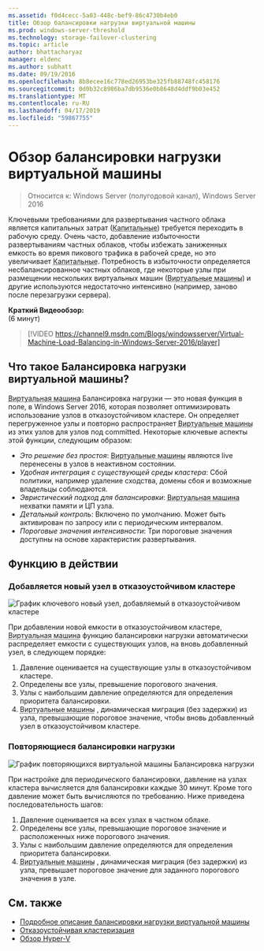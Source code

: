 ```yaml
---
ms.assetid: f0d4cecc-5a03-448c-bef9-86c4730b4eb0
title: Обзор балансировки нагрузки виртуальной машины
ms.prod: windows-server-threshold
ms.technology: storage-failover-clustering
ms.topic: article
author: bhattacharyaz
manager: eldenc
ms.author: subhatt
ms.date: 09/19/2016
ms.openlocfilehash: 8b8ecee16c778ed26953be325fb88748fc458176
ms.sourcegitcommit: 0d0b32c8986ba7db9536e0b8648d4ddf9b03e452
ms.translationtype: MT
ms.contentlocale: ru-RU
ms.lasthandoff: 04/17/2019
ms.locfileid: "59867755"
---
```

# <a name="virtual-machine-load-balancing-overview"></a>Обзор балансировки нагрузки виртуальной машины

> Относится к: Windows Server (полугодовой канал), Windows Server 2016

Ключевыми требованиями для развертывания частного облака является капитальных затрат (<abbr title="капитальных затрат">Капитальные</abbr>) требуется переходить в рабочую среду. Очень часто, добавление избыточности развертываниям частных облаков, чтобы избежать заниженных емкость во время пикового трафика в рабочей среде, но это увеличивает <abbr title="капитальных затрат">Капитальные</abbr>. Потребность в избыточности определяется несбалансированное частных облаков, где некоторые узлы при размещении нескольких виртуальных машин (<abbr title="виртуальных машин">Виртуальные машины</abbr>) и другие используются недостаточно интенсивно (например, заново после перезагрузки сервера).

<strong>Краткий Видеообзор:</strong><br>(6 минут)<br>
> [!VIDEO https://channel9.msdn.com/Blogs/windowsserver/Virtual-Machine-Load-Balancing-in-Windows-Server-2016/player]

## <a id="what-is-vm-load-balancing"></a>Что такое Балансировка нагрузки виртуальной машины?
<abbr title="Виртуальной машины">Виртуальная машина</abbr> Балансировка нагрузки — это новая функция в поле, в Windows Server 2016, которая позволяет оптимизировать использование узлов в отказоустойчивом кластере. Он определяет перегруженное узлы и повторно распространяет <abbr title="виртуальных машин">Виртуальные машины</abbr> из этих узлов для узлов под committed. Некоторые ключевые аспекты этой функции, следующим образом:

* *Это решение без простоя*: <abbr title="Виртуальные машины">Виртуальные машины</abbr> являются live перенесены в узлов в неактивном состоянии.
* *Удобная интеграция с существующей среды кластера*: Сбой политики, например удаление сходства, домены сбоя и возможные владельцы соблюдаются.
* *Эвристический подход для балансировки*: <abbr title="Виртуальной машины">Виртуальная машина</abbr> нехватки памяти и ЦП узла.
* *Детальный контроль*: Включено по умолчанию. Может быть активирован по запросу или с периодическим интервалом.
* *Пороговые значения интенсивности*: Три пороговые значения доступны на основе характеристик развертывания.

## <a id="feature-in-action"></a>Функцию в действии
### <a id="new-node-added"></a>Добавляется новый узел в отказоустойчивом кластере
![График ключевого новый узел, добавляемый в отказоустойчивом кластере](media/vm-load-balancing/overview-VM-load-balancing-1.png)

При добавлении новой емкости в отказоустойчивом кластере, <abbr title="виртуальной машины">Виртуальная машина</abbr> функцию балансировки нагрузки автоматически распределяет емкости с существующих узлов, на вновь добавленный узел, в следующем порядке:

1. Давление оценивается на существующие узлы в отказоустойчивом кластере.
2. Определены все узлы, превышение порогового значения.
3. Узлы с наибольшим давление определяются для определения приоритета балансировки.
4. <abbr title="Виртуальные машины">Виртуальные машины</abbr> , динамическая миграция (без задержки) из узла, превышающие пороговое значение, чтобы вновь добавленный узел в отказоустойчивом кластере.

### <a id="recurring-load-balancing"></a>Повторяющиеся балансировки нагрузки
![График повторяющихся виртуальной машины Балансировка нагрузки](media/vm-load-balancing/overview-VM-load-balancing-2.png)

При настройке для периодического балансировки, давление на узлах кластера вычисляется для балансировки каждые 30 минут. Кроме того давление может быть вычисляются по требованию. Ниже приведена последовательность шагов:

1. Давление оценивается на всех узлах в частном облаке.
2. Определены все узлы, превышающие пороговое значение и расположенных ниже порогового значения.
3. Узлы с наибольшим давление определяются для определения приоритета балансировки.
4. <abbr title="Виртуальные машины">Виртуальные машины</abbr> , динамическая миграция (без задержки) из узла, превышает пороговое значение для заданного порогового значения в узле.

## <a name="see-also"></a>См. также
* [Подробное описание балансировки нагрузки виртуальной машины](vm-load-balancing-deep-dive.md)
* [Отказоустойчивая кластеризация](failover-clustering-overview.md)
* [Обзор Hyper-V](../virtualization/hyper-v/Hyper-V-on-Windows-Server.md)
